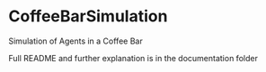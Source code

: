 # CoffeeBarSimulation
Simulation of Agents in a Coffee Bar

Full README and further explanation is in the documentation folder
